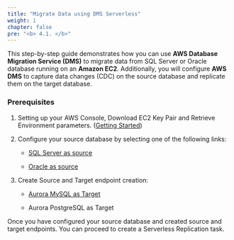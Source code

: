 ```yaml
---
title: "Migrate Data using DMS Serverless"
weight: 1
chapter: false
pre: "<b> 4.1. </b>"
---
```


This step-by-step guide demonstrates how you can use **AWS Database Migration Service (DMS)** to migrate data from SQL Server or Oracle database running on an **Amazon EC2**. Additionally, you will configure **AWS DMS** to capture data changes (CDC) on the source database and replicate them on the target database.

### Prerequisites

1. Setting up your AWS Console, Download EC2 Key Pair and Retrieve Environment parameters. ([Getting Started](../../1-Start/))

1. Configure your source database by selecting one of the following links:

    - [SQL Server as source](../../2-SelectSource/2.2-SqlSrv/)

    - [Oracle as source](../../2-SelectSource/2.1-Oracle/)

1. Create Source and Target endpoint creation:

    - [Aurora MySQL as Target](../../3-SelectTarget/3.1-AuroraMySQL/3.1.2-Migration/3.1.2.3-CreateEndpoint)

    - Aurora PostgreSQL as Target

Once you have configured your source database and created source and target endpoints. You can proceed to create a Serverless Replication task.
